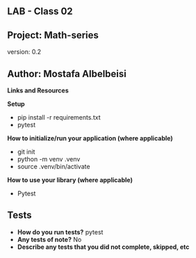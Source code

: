 ## LAB - Class 02
## Project: Math-series
version: 0.2

## Author: Mostafa Albelbeisi

**Links and Resources**

**Setup**
- pip install -r requirements.txt
- pytest


**How to initialize/run your application (where applicable)**
- git init
- python -m venv .venv
- source .venv/bin/activate

**How to use your library (where applicable)** 
- Pytest

## Tests
- **How do you run tests?** pytest
- **Any tests of note?** No
- **Describe any tests that you did not complete, skipped, etc** 